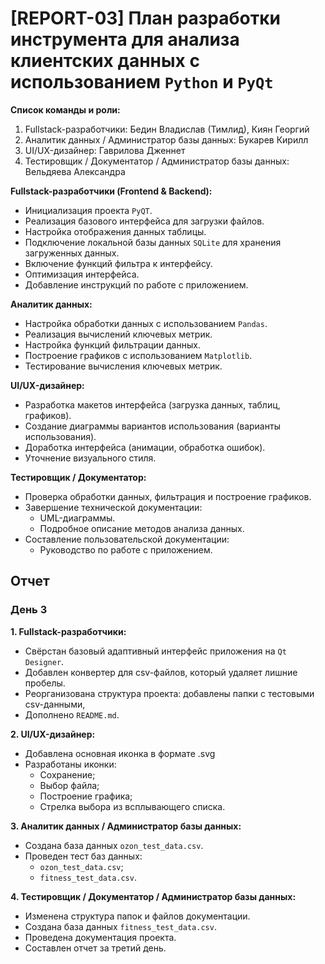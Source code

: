 # [REPORT-03] План разработки инструмента для анализа клиентских данных с использованием `Python` и `PyQt`

**Список команды и роли:**

1. Fullstack-разработчики: Бедин Владислав (Тимлид), Киян Георгий
2. Аналитик данных / Администратор базы данных: Букарев Кирилл
3. UI/UX-дизайнер: Гаврилова Дженнет
4. Тестировщик / Документатор / Администратор базы данных: Вельдяева Александра

**Fullstack-разработчики (Frontend & Backend):**

* Инициализация проекта `PyQT`.
* Реализация базового интерфейса для загрузки файлов.
* Настройка отображения данных таблицы.
* Подключение локальной базы данных `SQLite` для хранения загруженных данных.
* Включение функций фильтра к интерфейсу.
* Оптимизация интерфейса.
* Добавление инструкций по работе с приложением.

**Аналитик данных:**

* Настройка обработки данных с использованием `Pandas`.
* Реализация вычислений ключевых метрик.
* Настройка функций фильтрации данных.
* Построение графиков с использованием `Matplotlib`.
* Тестирование вычисления ключевых метрик.

**UI/UX-дизайнер:**

* Разработка макетов интерфейса (загрузка данных, таблиц, графиков).
* Создание диаграммы вариантов использования (варианты использования).
* Доработка интерфейса (анимации, обработка ошибок).
* Уточнение визуального стиля.

**Тестировщик / Документатор:**

* Проверка обработки данных, фильтрация и построение графиков.
* Завершение технической документации:
  * UML-диаграммы.
  * Подробное описание методов анализа данных.
* Составление пользовательской документации:
  * Руководство по работе с приложением.

## Отчет

### День 3

**1. Fullstack-разработчики:**

* Свёрстан базовый адаптивный интерфейс приложения на `Qt Designer`.
* Добавлен конвертер для csv-файлов, который удаляет лишние пробелы.
* Реорганизована структура проекта: добавлены папки с тестовыми csv-данными,
* Дополнено `README.md`.

**2. UI/UX-дизайнер:**

* Добавлена основная иконка в формате .svg
* Разработаны иконки:
  * Сохранение;
  * Выбор файла;
  * Построение графика;
  * Стрелка выбора из всплывающего списка.

**3. Аналитик данных / Администратор базы данных:**

* Создана база данных `ozon_test_data.csv`.
* Проведен тест баз данных:
  * `ozon_test_data.csv`;
  * `fitness_test_data.csv`.

**4. Тестировщик / Документатор / Администратор базы данных:**

* Изменена структура папок и файлов документации.
* Создана база данных `fitness_test_data.csv`.
* Проведена документация проекта.
* Составлен отчет за третий день.
